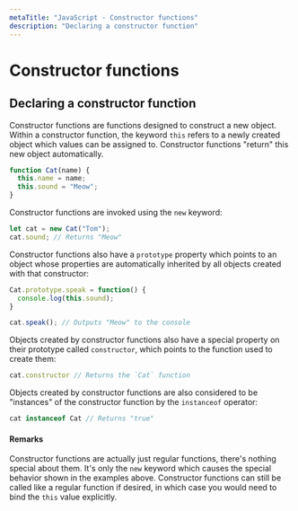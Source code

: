 ```yaml
---
metaTitle: "JavaScript - Constructor functions"
description: "Declaring a constructor function"
---
```


# Constructor functions



## Declaring a constructor function


Constructor functions are functions designed to construct a new object. Within a constructor function, the keyword `this` refers to a newly created object which values can be assigned to. Constructor functions "return" this new object automatically.

```js
function Cat(name) {
  this.name = name;
  this.sound = "Meow";
}

```

Constructor functions are invoked using the `new` keyword:

```js
let cat = new Cat("Tom");
cat.sound; // Returns "Meow"

```

Constructor functions also have a `prototype` property which points to an object whose properties are automatically inherited by all objects created with that constructor:

```js
Cat.prototype.speak = function() {
  console.log(this.sound);
}

cat.speak(); // Outputs "Meow" to the console

```

Objects created by constructor functions also have a special property on their prototype called `constructor`, which points to the function used to create them:

```js
cat.constructor // Returns the `Cat` function

```

Objects created by constructor functions are also considered to be "instances" of the constructor function by the `instanceof` operator:

```js
cat instanceof Cat // Returns "true"

```



#### Remarks


Constructor functions are actually just regular functions, there's nothing special about them. It's only the `new` keyword which causes the special behavior shown in the examples above. Constructor functions can still be called like a regular function if desired, in which case you would need to bind the `this` value explicitly.

